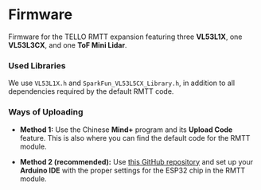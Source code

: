 # Firmware

Firmware for the TELLO RMTT expansion featuring three **VL53L1X**, one **VL53L3CX**, and one **ToF Mini Lidar**.

### Used Libraries

We use `VL53L1X.h` and `SparkFun_VL53L5CX_Library.h`, in addition to all dependencies required by the default RMTT code.

### Ways of Uploading

- **Method 1:** Use the Chinese **Mind+** program and its **Upload Code** feature. This is also where you can find the default code for the RMTT module.

- **Method 2 (recommended):** Use [this GitHub repository](https://github.com/MCTRACO/tellotalent_arduino_package) and set up your **Arduino IDE** with the proper settings for the ESP32 chip in the RMTT module.
